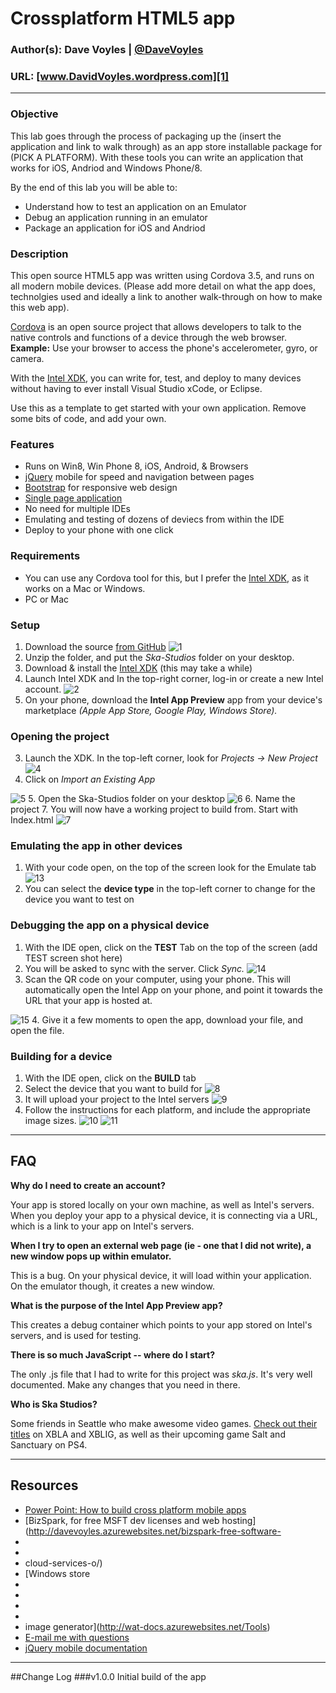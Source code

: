 # Crossplatform HTML5 app
### Author(s): Dave Voyles | [@DaveVoyles](http://www.twitter.com/DaveVoyles)
### URL: [www.DavidVoyles.wordpress.com][1]

----------
### Objective

This lab goes through the process of packaging up the (insert the application and link to walk through) as an app store installable package for (PICK A PLATFORM). With these tools you can write an application that works for iOS, Andriod and Windows Phone/8.

By the end of this lab you will be able to:

- Understand how to test an application on an Emulator
- Debug an application running in an emulator
- Package an application for iOS and Andriod
 
### Description
This open source HTML5 app was written using Cordova 3.5, and runs on all modern mobile devices. (Please add more detail on what the app does, technolgies used and ideally a link to another walk-through on how to make this web app).

[Cordova](http://cordova.apache.org/) is an open source project that allows developers to talk to the native controls and functions of a device through the web browser. **Example:** Use your browser to access the phone's accelerometer, gyro, or camera.

With the [Intel XDK](http://xdk-software.intel.com/), you can write for, test, and deploy to many devices without having to ever install Visual Studio xCode, or Eclipse.

Use this as a template to get started with your own application. Remove some bits of code, and add your own. 


### Features
 - Runs on Win8, Win Phone 8, iOS, Android, & Browsers
 - [jQuery](http://jquerymobile.com/) mobile for speed and navigation between pages
 - [Bootstrap](http://getbootstrap.com) for responsive web design
 - [Single page application](http://en.wikipedia.org/wiki/Single-page_application)
 - No need for multiple IDEs 
 - Emulating and testing of dozens of deviecs from within the IDE
 - Deploy to your phone with one click

### Requirements
- You can use any Cordova tool for this, but I prefer the [Intel XDK](http://xdk-software.intel.com/), as it works on a Mac or Windows. 
- PC or Mac


### Setup

 1.  Download the source [from GitHub][3] ![1](http://phlcollective.azurewebsites.net/img/Intel%20XDK%20Instructions/1.png)
 2.  Unzip the folder, and put the *Ska-Studios* folder on your desktop.
 3.  Download & install the [Intel XDK](http://xdk-software.intel.com/) (this may take a while)
 3.  Launch Intel XDK and In the top-right corner, log-in or create a new Intel account.
 ![2](http://phlcollective.azurewebsites.net/img/Intel%20XDK%20Instructions/3.gif)
 4.  On your phone, download the **Intel App Preview** app from your device's marketplace *(Apple App Store, Google Play, Windows Store).*

### Opening the project
 3. Launch the XDK. In the top-left corner, look for *Projects -> New Project*
 ![4](http://phlcollective.azurewebsites.net/img/Intel%20XDK%20Instructions/4.gif)
 4. Click on *Import an Existing App*
 
 ![5](http://phlcollective.azurewebsites.net/img/Intel%20XDK%20Instructions/5.gif)
 5. Open the Ska-Studios folder on your desktop
 ![6](http://phlcollective.azurewebsites.net/img/Intel%20XDK%20Instructions/6.gif)
 6. Name the project
 7. You will now have a working project to build from. Start with Index.html
![7](http://phlcollective.azurewebsites.net/img/Intel%20XDK%20Instructions/7.gif)

### Emulating the app in other devices
1. With your code open, on the top of the screen look for the Emulate tab
![13](http://phlcollective.azurewebsites.net/img/Intel%20XDK%20Instructions/13.gif)
2. You can select the **device type** in the top-left corner to change for the device you want to test on

### Debugging the app on a physical device
1.  With the IDE open, click on the **TEST** Tab on the top of the screen
(add TEST screen shot here)
2.  You will be asked to sync with the server. Click *Sync.*
![14](http://phlcollective.azurewebsites.net/img/Intel%20XDK%20Instructions/14.gif)
3.  Scan the QR code on your computer, using your phone. This will automatically open the Intel App on your phone, and point it towards the URL that your app is hosted at.

![15](http://phlcollective.azurewebsites.net/img/Intel%20XDK%20Instructions/15.gif)
4. Give it a few moments to open the app, download your file, and open the file.

### Building for a device
1. With the IDE open, click on the **BUILD** tab
2. Select the device that you want to build for
![8](http://phlcollective.azurewebsites.net/img/Intel%20XDK%20Instructions/8.gif)
3. It will upload your project to the Intel servers
![9](http://phlcollective.azurewebsites.net/img/Intel%20XDK%20Instructions/9.gif)
4. Follow the instructions for each platform, and include the appropriate image sizes. ![10](http://phlcollective.azurewebsites.net/img/Intel%20XDK%20Instructions/10.gif)
![11](http://phlcollective.azurewebsites.net/img/Intel%20XDK%20Instructions/11.gif)



----------

## FAQ
**Why do I need to create an account?**

Your app is stored locally on your own machine, as well as Intel's servers. When you deploy your app to a physical device, it is connecting via a URL, which is a link to your app on Intel's servers.


**When I try to open an external web page (ie - one that I did not write), a new window pops up within emulator.**

This is a bug. On your physical device, it will load within your application. On the emulator though, it creates a new window.

**What is the purpose of the Intel App Preview app?**

This creates a debug container which points to your app stored on Intel's servers, and is used for testing. 

**There is so much JavaScript -- where do I start?**

The only .js file that I had to write for this project was *ska.js*. It's very well documented. Make any changes that you need in there. 


**Who is Ska Studios?**

Some friends in Seattle who make awesome video games. [Check out their titles](http://ska-studios.com/) on XBLA and XBLIG, as well as their upcoming game Salt and Sanctuary on PS4.

----------
## Resources

- [Power Point: How to build cross platform mobile apps](http://davevoyles.azurewebsites.net/speaking-engagements-power-points/)
- [BizSpark, for free MSFT dev licenses and web hosting](http://davevoyles.azurewebsites.net/bizspark-free-software-
- 
- 
- cloud-services-o/)
- [Windows store 
- 
- 
- 
- 
- image generator](http://wat-docs.azurewebsites.net/Tools)
- [E-mail me with questions](mailto:Dvoyles@microsoft.com "Dvoyles@microsoft.com")
- [ jQuery mobile documentation](http://api.jquerymobile.com/)

----------

##Change Log
###v1.0.0
Initial build of the app


  [1]: http://www.davidvoyles.wordpress.com "My website "
  [2]: http://xdk-software.intel.com/
  [3]: https://github.com/DaveVoyles/Ska-Studios-Xplatform
